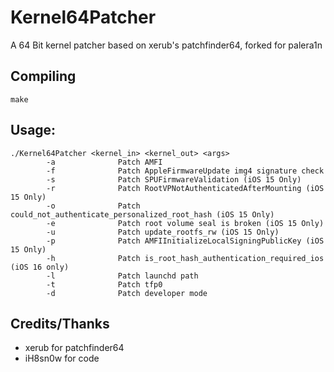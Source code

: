 # Kernel64Patcher
A 64 Bit kernel patcher based on xerub's patchfinder64, forked for palera1n

## Compiling
```
make
```

## Usage:
```
./Kernel64Patcher <kernel_in> <kernel_out> <args>
        -a              Patch AMFI
        -f              Patch AppleFirmwareUpdate img4 signature check
        -s              Patch SPUFirmwareValidation (iOS 15 Only)
        -r              Patch RootVPNotAuthenticatedAfterMounting (iOS 15 Only)
        -o              Patch could_not_authenticate_personalized_root_hash (iOS 15 Only)
        -e              Patch root volume seal is broken (iOS 15 Only)
        -u              Patch update_rootfs_rw (iOS 15 Only)
        -p              Patch AMFIInitializeLocalSigningPublicKey (iOS 15 Only)
        -h              Patch is_root_hash_authentication_required_ios (iOS 16 only)
        -l              Patch launchd path
        -t              Patch tfp0
        -d              Patch developer mode
```

## Credits/Thanks
* xerub for patchfinder64
* iH8sn0w for code
